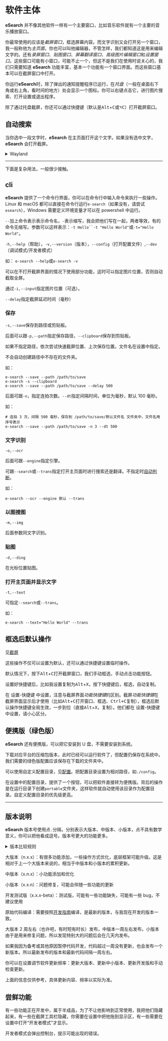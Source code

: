 # 软件主体

**eSearch** 并不像其他软件一样有一个主要窗口，比如音乐软件就有一个主要的音乐播放窗口。

你最常使用的应该是*截屏窗口*，框选屏幕内容。而文字识别又会打开另一个窗口，我一般称他为*主页面*，你也可以叫他编辑器，不管怎样，我们都知道这是用来编辑文字的。还有*录屏窗口*、_贴图窗口_、_屏幕翻译窗口_、*高级图片编辑窗口*和*设置窗口*。这些窗口可能有小窗口，可能不止一个，但这不是我们在使用时说关心的，我们只需要知道 **eSearch** 功能丰富，基本一个功能有一个窗口界面。而这些窗口基本可以在截屏窗口中打开。

你运行**eSearch**时，除了弹出的通知提醒程序已运行，在*托盘*（一般在桌面右下角或右上角，看时间的地方）处会显示一个图标。你可以右键点击它，进行图片搜索、打开设置或退出程序。

除了通过托盘截屏，你还可以通过快捷键（默认是<kbd>Alt</kbd>+<kbd>C</kbd>或<kbd>⌥</kbd><kbd>C</kbd>）打开截屏窗口。

## 自动搜索

当你选中一段文字时，**eSearch** 在主页面打开这个文字。如果没有选中文字，**eSearch** 会打开截屏。

<details>
<summary>Wayland</summary>
Wayland 环境下无法获取选中文字，在KDE下甚至会造成按键锁定，见 https://github.com/xushengfeng/eSearch/issues/248#issuecomment-2236211435"> GitHub issue
</details>

---

下面是复杂用法，一般很少接触。

## cli

**eSearch** 提供了一个命令行界面，你可以在命令行中输入命令来执行一些操作。Linux 和 macOS 都可以直接在命令行运行`e-search`（如果没有，请尝试`esearch`），Windows 需要定义环境变量才可以在 powershell 中运行。

`--`加上命令表示表示命令名，`-`表示缩写，我会把他们写在一起，两者等效，有的命令无缩写。参数可以这样表示：` -t Hello``-t "Hello World" `或`-t="Hello World"`。

`-h,--help`（帮助），`-v,--version`（版本），`--config`（打开配置文件）,`--dev`（调试模式/开发者模式）

如：
`e-search --help`或`e-search -v`

可以在不打开截屏界面的情况下使用部分功能，这时可以指定图片位置，否则自动截取全屏。

通过`-i,--input`指定图片位置（可选）。

`--delay`指定截屏延迟时间（毫秒）

### 保存

`-s,--save`保存到路径或剪贴板。

后面可以跟`-p,--path`指定保存路径，`--clipboard`保存到剪贴板。

如果不指定路径，依次尝试快速截屏位置、上次保存位置。文件名在设置中指定。

不会自动创建路径中不存在的文件夹。

如：

```shell
e-search --save --path /path/to/save
e-search -s --clipboard
e-search --save --path /path/to/save --delay 500
```

<!-- todo 可指定文件名 -->

后面可跟`-n`，指定连拍次数。`--dt`指定间隔时间，单位为毫秒，默认 100 毫秒。

如：

```shell
# 连拍 3 次，间隔 500 毫秒，保存到 /path/to/save/默认文件名 文件夹中，文件名用序号表示
e-search --save --path /path/to/save -n 3 --dt 500
```

### 文字识别

`-o,--ocr`

后面可跟`--engine`指定引擎。

可跟`--search`或`--trans`指定打开主页面时进行搜索还是翻译。不指定时[自动判断](editor.md#页面模式)。

如：

```shell
e-search --ocr --engine 默认 --trans
```

### 以图搜图

`-m,--img`

后面参数同文字识别。

### 贴图

`-d,--ding`

在光标位置贴图。

### 打开主页面并显示文字

`-t,--text`

可指定`--search`或`--trans`。

如：

```shell
e-search --text="Hello World" --trans
```

## 框选后默认操作

见[截屏](clip.md#框选后默认操作)

这些操作不仅可以设置为默认，还可以通过快捷键设置临时操作。

默认情况下，按下<kbd>Alt</kbd>+<kbd>C</kbd>打开截屏窗口，我们手动框选，手动点击功能按钮。

设置好快捷键后，比如我设置复制为<kbd>Alt</kbd>+<kbd>X</kbd>，按下快捷键后，框选，自动复制。

在 设置-快捷键 中设置，注意与截屏界面*功能快捷键*的区别。截屏*功能快捷键*在截屏界面显示后才使用（比如<kbd>Alt</kbd>+<kbd>C</kbd>打开窗口、框选、<kbd>Ctrl+C</kbd>复制），框选后默认操作快捷键全局生效，一步到位（直接<kbd>Alt</kbd>+<kbd>X</kbd>，复制）。他们都在 设置-快捷键 中设置，请小心区分。

## 便携版（绿色版）

**eSearch** 还有便携版，可以把它安装到 U 盘，不需要安装到系统。

下载对应平台的压缩包版本，此时已经可以运行软件了，但配置仍保存在系统中。我们需要的绿色版配置应该保存在下载的文件夹中。

可以使用自定义配置目录，见[配置](setting.md#自定义配置目录)。把配置目录设置为相对路径，如`./config`。

在设置中的配置目录，提供了一个按钮，可以把软件直接转为便携版。背后的操作是在运行目录下创建`portable`文件夹，这样软件就自动使用该目录作为配置目录。自定义配置目录的优先级更高。

---

## 版本说明

**eSearch** 版本号使用点`.`分隔，分别表示大版本、中版本、小版本，点不具有数学意义，你可以把他看成逗号。版本号更大的功能更多。

<details>
<summary>版本比较规则</summary>
从大版本到小版本依次比较。相等时，继续比较下一位。

_14_.x.x>_13_.x.x

14._11_.x>14._9_.x

14.11._2_>14.11._1_

</details>

大版本（n.x.x）：有很多功能添加，一些操作方式优化，底层框架可能升级。这是相对于上一个大版本来说的，相当于中版本和小版本的累积更新。

中版本（x.n.x）：小功能添加和优化

小版本（x.x.n）：问题修复，可能会伴随一些功能的更新

开发测试版（x.x.x-beta）：测试版，可能有一些功能缺失，可能有一些 bug，不建议使用

原始代码编译：需要按照[开发指南](../develop/start.md)编译，是最新的版本，与我现在开发的版本一致。

大版本 2 周左右（也许吧，有时短有时长）发布，中版本一周左右发布，小版本由于是用来修复问题，所以发现特别大的问题后会在几天内发布。

如果我因为备考或其他原因暂停代码开发，代码超过一周没有更新，也会发布一个新版本。所以最新发布的版本和最新代码间隔一周左右。

你可以在设置调节软件更新频率：更新大版本、更新中小版本、更新开发版和手动检查更新。

上面的信息仅供参考，具体更新内容、频率以实际为准。

## 尝鲜功能

有一些功能正在开发中，属于半成品，为了不让他影响到正常使用，我把他们隐藏起来，有一些在截屏工具栏隐藏，你需要在设置中把他拖到显示区，有一些需要在设置中打开“开发者模式”才显示。

开发者模式会弹出控制台，提示可能出现的错误。
